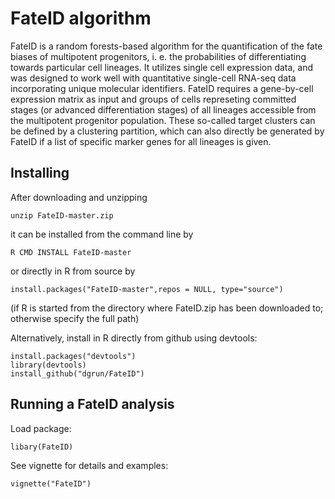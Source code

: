 # FateID algorithm

FateID is a random forests-based algorithm for the quantification of the fate biases of multipotent progenitors, i. e. the probabilities of differentiating towards particular cell lineages. It utilizes single cell expression data, and was designed to work well with quantitative single-cell RNA-seq data incorporating unique molecular identifiers. FateID requires a gene-by-cell expression matrix as input and groups of cells represeting committed stages (or advanced differentiation stages) of all lineages accessible from the multipotent progenitor population. These so-called target clusters can be defined by a clustering partition, which can also directly be generated by FateID if a list of specific marker genes for all lineages is given.

## Installing

After downloading and unzipping
```
unzip FateID-master.zip 
```

it can be installed from the command line by
```
R CMD INSTALL FateID-master
```

or directly in R from source by
```
install.packages("FateID-master",repos = NULL, type="source")
```
(if R is started from the directory where FateID.zip has been downloaded to; otherwise specify the full path)


Alternatively, install in R directly from github using devtools:
```
install.packages("devtools")
library(devtools)
install_github("dgrun/FateID")
```

## Running a FateID analysis

Load package:
```
libary(FateID)
```

See vignette for details and examples:
```
vignette("FateID")
```